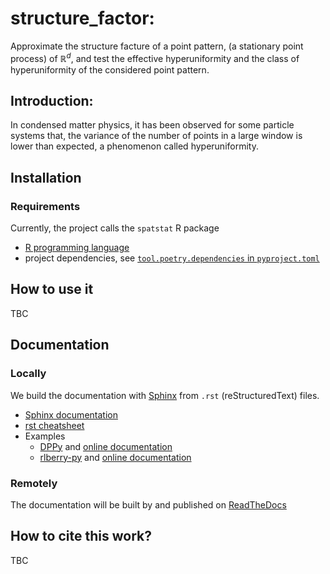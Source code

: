 # structure_factor:

Approximate the structure facture of a point pattern, (a stationary point process) of $\mathbb{R}^d$, and test the effective hyperuniformity and the class of hyperuniformity of the considered point pattern.

## Introduction:
 In condensed matter physics, it has been observed for some particle systems that, the variance of the number of points in a large window is lower than expected, a phenomenon called hyperuniformity.
## Installation

### Requirements

Currently, the project calls the `spatstat` R package

- [R programming language](https://www.r-project.org/)
- project dependencies, see [`tool.poetry.dependencies` in `pyproject.toml`](./pyproject.toml)

## How to use it

TBC

## Documentation

### Locally

We build the documentation with [Sphinx](https://www.sphinx-doc.org/en/master/index.html) from `.rst` (reStructuredText) files.

- [Sphinx documentation](https://www.sphinx-doc.org/en/master/index.html)
- [rst cheatsheet](https://docs.typo3.org/m/typo3/docs-how-to-document/master/en-us/WritingReST/CheatSheet.html
)
- Examples
  - [DPPy](https://github.com/guilgautier/DPPy) and  [online documentation](https://dppy.readthedocs.io/en/latest/?badge=latest)
  - [rlberry-py](https://github.com/rlberry-py/rlberry) and [online documentation](https://rlberry.readthedocs.io/en/latest/?badge=latest)

### Remotely

The documentation will be built by and published on [ReadTheDocs](https://readthedocs.org/)

## How to cite this work?

TBC
